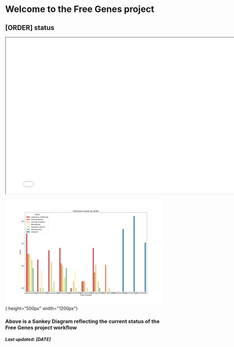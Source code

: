 # Welcome to the Free Genes project

## [ORDER] status

<iframe width="800" height="500" src="sankey.html"></iframe>

![Outcome versus orders](./outcomes.png){:height="500px" width="1200px"}


### Above is a Sankey Diagram reflecting the current status of the Free Genes project workflow

##### Last updated: [DATE]
